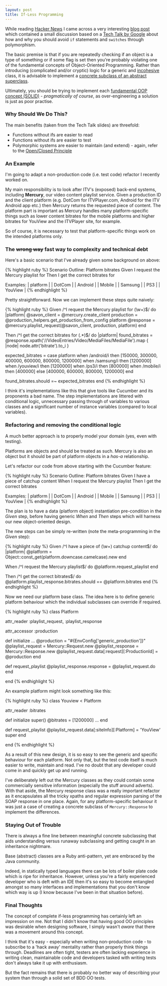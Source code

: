 ```yaml
---
layout: post
title: If-Less Programming
---
```


While reading <a href="http://news.ycombinator.com/" title="Hacker News" target="_blank">Hacker News</a> I came across a very interesting <a href="http://alisnic.github.com/posts/ifless/" title="If-less programming" target="_blank">blog post</a> which contained a small discussion based on a <a href="http://www.youtube.com/watch?v=4F72VULWFvc&feature=channel" title="The Clean Code Talks -- Inheritance, Polymorphism, & Testing" target="_blank">Tech Talk by Google</a> about how and why you should avoid <code>if</code> statements and <code>switches</code> through polymorphism.

The basic premise is that if you are repeatedly checking if an object is a type of something or if some flag is set then you're probably violating one of the fundamental concepts of Object-Oriented Programming. Rather than introducing (complicated and/or cryptic) logic for a generic and <a href="http://en.wikipedia.org/wiki/Cohesion_(computer_science)" title="Cohesion" target="_blank">incohesive</a> class, it is advisable to implement a <a href="http://en.wikipedia.org/wiki/Open/closed_principle" title="Open/Closed Principle" target="_blank">concrete subclass of an abstract superclass</a>.

Ultimately, you should be trying to implement each <a href="http://en.wikipedia.org/wiki/Solid_(object-oriented_design)" title="SOLID" target="_blank">fundamental OOP concept (SOLID)</a> - <em>pragmatically of course</em>, as over-engineering a solution is just as poor practise.

### Why Should We Do This?

The main benefits (taken from the Tech Talk slides) are threefold:

* Functions without ifs are easier to read
* Functions without ifs are easier to test
* Polymorphic systems are easier to maintain (and extend) - again, refer to the <a href="http://en.wikipedia
.org/wiki/Open/closed_principle" title="Open/Closed Principle" target="_blank">Open/Closed Principle</a>

### An Example

I'm going to adapt a non-production code (i.e. test code) refactor I recently worked on.

My main responsibility is to look after ITV's (exposed) back-end systems, including <strong>Mercury</strong>, our video content playlist service. Given a production ID and the client platform (e.g. DotCom for ITVPlayer.com, Android for the ITV Android app etc.) then Mercury returns the requested piece of content. The platform part is important as Mercury handles many platform-specific things such as lower content bitrates for the mobile platforms and higher bitrates for YouView and the ITVPlayer site, for example.

So of course, it is necessary to test that platform-specific things work on the intended platforms only.

### The <del>wrong way</del> fast way to complexity and technical debt

Here's a basic scenario that I've already given some background on above:

{% highlight ruby %}
  Scenario Outline: Platform bitrates
    Given I request the Mercury playlist for <platform>
    Then I get the correct bitrates for <platform>

  Examples:
    | platform |
    | DotCom   |
    | Android  |
    | Mobile   |
    | Samsung  |
    | PS3      |
    | YouView  |
{% endhighlight %}

Pretty straightforward. Now we can implement these steps quite naively:

{% highlight ruby %}
Given /^I request the Mercury playlist for (\w+)$/ do |platform|
  @savon_client = @mercury.create_client
  production = @production_helpers.get_production_from_config platform
  @response = @mercury.playlist_request(@savon_client, production, platform)
end

Then /^I get the correct bitrates for (.*)$/ do |platform|
  found_bitrates = @response.xpath('//VideoEntries/Video/MediaFiles/MediaFile').map { |node| node.attr('bitrate').to_i }

  expected_bitrates = case platform
                        when /android/i then [150000, 300000, 400000, 600000, 800000, 1200000]
                        when /samsung/i then [1200000]
                        when /youview/i then [1200000]
                        when /ps3/i then [800000]
                        when /mobile/i then [400000]
                        else [400000, 600000, 800000, 1200000]
                      end

  found_bitrates.should =~ expected_bitrates
end
{% endhighlight %}

I think it's implementations like this that give tools like Cucumber and its proponents a bad name. The step implementations are littered with conditional logic, unnecessary passing through of variables to various classes and a significant number of instance variables (compared to local variables).

### Refactoring and removing the conditional logic

A much better approach is to properly model your domain (yes, even with testing).

Platforms are objects and should be treated as such. Mercury is also an object but it should be part of platform objects in a <em>has-a</em> relationship.

Let's refactor our code from above starting with the Cucumber feature:

{% highlight ruby %}
  Scenario Outline: Platform bitrates
    Given I have a piece of <platform> catchup content
    When I request the Mercury playlist
    Then I get the correct bitrates

  Examples:
    | platform |
    | DotCom   |
    | Android  |
    | Mobile   |
    | Samsung  |
    | PS3      |
    | YouView  |
{% endhighlight %}

The plan is to have a data (platform object) instantiation pre-condition in the <em>Given</em> step, before having generic <em>When</em> and <em>Then</em> steps which will harness our new object-oriented design.

The new steps can be simply re-written (note the meta-programming in the <em>Given</em> step):

{% highlight ruby %}
Given /^I have a piece of (\w+) catchup content$/ do |platform|
  @platform = Object::const_get(platform.downcase.camelcase).new
end

When /^I request the Mercury playlist$/ do
  @platform.request_playlist
end

Then /^I get the correct bitrates$/ do
  @platform.playlist_response.bitrates.should == @platform.bitrates
end
{% endhighlight %}

Now we need our platform base class. The idea here is to define generic platform behaviour which the individual subclasses can override if required.

{% highlight ruby %}
class Platform

  attr_reader :playlist_request, :playlist_response

  attr_accessor :production

  def initialize
    ...
    @production = "#{EnvConfig['generic_production']}"
    @playlist_request = Mercury::Request.new
    @playlist_response = Mercury::Response.new
    @playlist_request.data[:request][:ProductionId] = @production
  end

  def request_playlist
    @playlist_response.response = @playlist_request.do
  end

end
{% endhighlight %}

An example platform might look something like this:

{% highlight ruby %}
class Youview < Platform

  attr_reader :bitrates

  def initialize
    super()
    @bitrates = [1200000]
    ...
  end

  def request_playlist
    @playlist_request.data[:siteInfo][:Platform] = 'YouView'
    super
  end

end
{% endhighlight %}

As a result of this new design, it is so easy to see the generic and specific behaviour for each platform. Not only that, but the test code itself is much easier to write, maintain and read. I've no doubt that any developer could come in and quickly get up and running.

I've deliberately left out the Mercury classes as they could contain some commercially sensitive information (especially the stuff around adverts). With that aside, the Mercury response class was a really important refactor as it encapsulates all the tricky xpaths and regular expression parsing of the SOAP response in one place. Again, for any platform-specific behaviour it was just a case of creating a concrete subclass of <code>Mercury::Response</code> to implement the differences.

### Staying Out of Trouble

There is always a fine line between meaningful concrete subclassing that aids understanding versus runaway subclassing and getting caught in an inheritance nightmare.

Base (abstract) classes are a Ruby anti-pattern, yet are embraced by the Java community.

Indeed, in statically typed languages there can be lots of boiler plate code which is ripe for inheritance. However, unless you're a fairly experienced developer who is deft with an IDE then it's so easy to become entangled amongst so many interfaces and implementations that you don't know which way is up (I know because I've been in that situation before).

### Final Thoughts

The concept of complete if-less programming has certainly left an impression on me. Not that I didn't know that having good OO principles was desirable when designing software, I simply wasn't <em>aware</em> that there was a movement around this concept.

I think that it's easy - especially when writing non-production code - to subscribe to a 'hack away' mentality rather than properly think things through. Deadlines are often tight, testers are often lacking experience in writing clean, maintainable code and developers tasked with writing tests don't always take it up with enthusiasm.

But the fact remains that there is probably no better way of describing your system than through a solid set of BDD OO tests.
